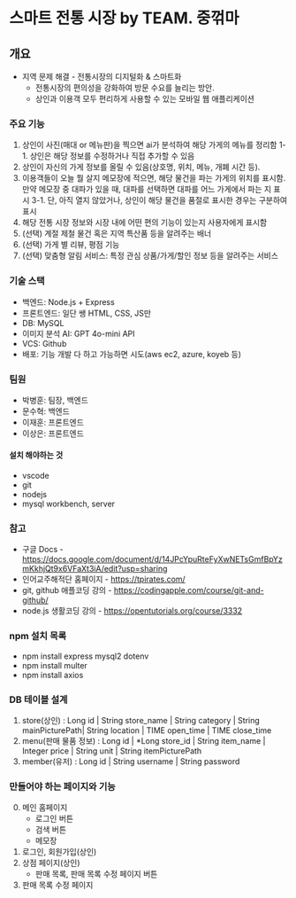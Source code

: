# 스마트 전통 시장 by TEAM. 중꺾마

## 개요

- 지역 문제 해결 - 전통시장의 디지털화 & 스마트화
  - 전통시장의 편의성을 강화하여 방문 수요를 늘리는 방안.
  - 상인과 이용객 모두 편리하게 사용할 수 있는 모바일 웹 애플리케이션

### 주요 기능

1. 상인이 사진(매대 or 메뉴판)을 찍으면 ai가 분석하여 해당 가게의 메뉴를 정리함
   1-1. 상인은 해당 정보를 수정하거나 직접 추가할 수 있음
2. 상인이 자신의 가게 정보를 올릴 수 있음(상호명, 위치, 메뉴, 개폐 시간 등).
3. 이용객들이 오늘 뭘 살지 메모장에 적으면, 해당 물건을 파는 가게의 위치를 표시함. 만약 메모장 중 대파가 있을 때, 대파를 선택하면 대파를 어느 가게에서 파는 지 표시
   3-1. 단, 아직 열지 않았거나, 상인이 해당 물건을 품절로 표시한 경우는 구분하여 표시
4. 해당 전통 시장 정보와 시장 내에 어떤 편의 기능이 있는지 사용자에게 표시함
5. (선택) 계절 제철 물건 혹은 지역 특산품 등을 알려주는 배너
6. (선택) 가게 별 리뷰, 평점 기능
7. (선택) 맞춤형 알림 서비스: 특정 관심 상품/가게/할인 정보 등을 알려주는 서비스

### 기술 스택

- 백엔드: Node.js + Express
- 프론트엔드: 일단 쌩 HTML, CSS, JS만
- DB: MySQL
- 이미지 분석 AI: GPT 4o-mini API
- VCS: Github
- 배포: 기능 개발 다 하고 가능하면 시도(aws ec2, azure, koyeb 등)

### 팀원

- 박병훈: 팀장, 백엔드
- 문수혁: 백엔드
- 이재훈: 프론트엔드
- 이상은: 프론트엔드

#### 설치 해야하는 것

- vscode
- git
- nodejs
- mysql workbench, server

### 참고

- 구글 Docs - https://docs.google.com/document/d/14JPcYpuRteFyXwNETsGmfBpYzmKkhjQt9x6VFaXt3iA/edit?usp=sharing
- 인어교주해적단 홈페이지 - https://tpirates.com/
- git, github 애플코딩 강의 - https://codingapple.com/course/git-and-github/
- node.js 생활코딩 강의 - https://opentutorials.org/course/3332

### npm 설치 목록

- npm install express mysql2 dotenv
- npm install multer
- npm install axios

### DB 테이블 설계

1. store(상인)
   : Long id | String store_name | String category | String mainPicturePath| String location | TIME open_time | TIME close_time
2. menu(판매 물품 정보)
   : Long id | \*Long store_id | String item_name | Integer price | String unit | String itemPicturePath
3. member(유저)
   : Long id | String username | String password

### 만들어야 하는 페이지와 기능

0. 메인 홈페이지
   - 로그인 버튼
   - 검색 버튼
   - 메모장
1. 로그인, 회원가입(상인)
2. 상점 페이지(상인)
   - 판매 목록, 판매 목록 수정 페이지 버튼
3. 판매 목록 수정 페이지
